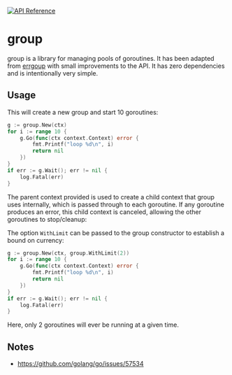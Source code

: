[![API Reference](https://img.shields.io/badge/api-reference-blue.svg)](https://pkg.go.dev/mod/go.chrisrx.dev/group)

# group

group is a library for managing pools of goroutines. It has been adapted from [errgoup](https://pkg.go.dev/golang.org/x/sync@v0.15.0/errgroup) with small improvements to the API. It has zero dependencies and is intentionally very simple.

## Usage

This will create a new group and start 10 goroutines:

```go
g := group.New(ctx)
for i := range 10 {
	g.Go(func(ctx context.Context) error {
		fmt.Printf("loop %d\n", i)
		return nil
	})
}
if err := g.Wait(); err != nil {
	log.Fatal(err)
}
```

The parent context provided is used to create a child context that group uses internally, which is passed through to each goroutine. If any goroutine produces an error, this child context is canceled, allowing the other goroutines to stop/cleanup:

The option `WithLimit` can be passed to the group constructor to establish a bound on currency:


```go
g := group.New(ctx, group.WithLimit(2))
for i := range 10 {
	g.Go(func(ctx context.Context) error {
		fmt.Printf("loop %d\n", i)
		return nil
	})
}
if err := g.Wait(); err != nil {
	log.Fatal(err)
}
```

Here, only 2 goroutines will ever be running at a given time.

## Notes

* https://github.com/golang/go/issues/57534
